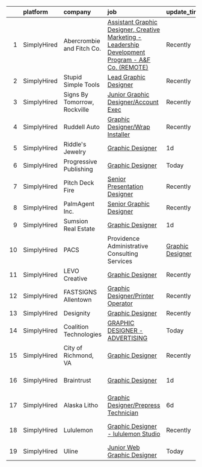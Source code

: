 

|    | platform    | company                                              | job                                                                                                                                                                                                             | update_time   | location             |
|---:|:------------|:-----------------------------------------------------|:----------------------------------------------------------------------------------------------------------------------------------------------------------------------------------------------------------------|:--------------|:---------------------|
|  1 | SimplyHired | Abercrombie and Fitch Co.                            | [Assistant Graphic Designer, Creative Marketing - Leadership Development Program - A&F Co. (REMOTE)](https://www.simplyhired.com/job/ojazwMRKXhkkqLM4Enx8fagD7xyjh2Y8NWxfQjavGrz0FVznsx3FWQ?q=graphic+designer) | Recently      | Columbus, OH         |
|  2 | SimplyHired | Stupid Simple Tools                                  | [Lead Graphic Designer](https://www.simplyhired.com/job/HJRFV7_a8Jjaz4DCndB8Gu5tBb7Cs5XK8xpw8004b4IqkF9RFo1FpQ?q=graphic+designer)                                                                              | Recently      | Remote               |
|  3 | SimplyHired | Signs By Tomorrow, Rockville                         | [Junior Graphic Designer/Account Exec](https://www.simplyhired.com/job/a6aTbuqki6l0Rvw46ZkneYTHWKa_QeqaSoykrdgU1vlZyJrG4KEKMw?q=graphic+designer)                                                               | Recently      | Derwood, MD          |
|  4 | SimplyHired | Ruddell Auto                                         | [Graphic Designer/Wrap Installer](https://www.simplyhired.com/job/ajBuBy_i5ox-3IxXVO1Z0h4bkN1J6RZN4kDRj4Q2JSc_MWJ3RHVkbQ?q=graphic+designer)                                                                    | Recently      | Port Angeles, WA     |
|  5 | SimplyHired | Riddle's Jewelry                                     | [Graphic Designer](https://www.simplyhired.com/job/63fj4dRHvIgr4WVZ6IpxHH8xWQsbBWaTk-cvH0piyIFM3ZNtTUNgBQ?q=graphic+designer)                                                                                   | 1d            | Rapid City, SD       |
|  6 | SimplyHired | Progressive Publishing                               | [Graphic Designer](https://www.simplyhired.com/job/oIQA0GrOFyZxjbynPwjV719fyyl14Ih-qioc9jmycxsHkLlij4mnsA?q=graphic+designer)                                                                                   | Today         | Jerome, ID           |
|  7 | SimplyHired | Pitch Deck Fire                                      | [Senior Presentation Designer](https://www.simplyhired.com/job/jYNTnV-puvkSD-LiXWowLCQsrIrlIgUc9XdxbeCKV4VMJpASc_8p9Q?q=graphic+designer)                                                                       | Recently      | Remote               |
|  8 | SimplyHired | PalmAgent Inc.                                       | [Senior Graphic Designer](https://www.simplyhired.com/job/aO6jXnl9diYppPH_n9uH1bU4OrSWzUf9kuLDw2iP855SOqYtBTiGXQ?q=graphic+designer)                                                                            | Recently      | Southlake, TX        |
|  9 | SimplyHired | Sumsion Real Estate                                  | [Graphic Designer](https://www.simplyhired.com/job/eTcUWIBEQXb-eLkvxwWGirTxv8NBQxh16AfxHjN8A8M_J9D72_dXew?q=graphic+designer)                                                                                   | 1d            | Remote               |
| 10 | SimplyHired | PACS | Providence Administrative Consulting Services | [Graphic Designer](https://www.simplyhired.com/job/YkjBTrYfoJleChPk8MgwgixSyVJ3z5Jt0IuwqA7_wKPmZ06vdG6lFw?q=graphic+designer)                                                                                   | 13d           | Rocklin, CA          |
| 11 | SimplyHired | LEVO Creative                                        | [Graphic Designer](https://www.simplyhired.com/job/PpF9ibBGVuyENoL95snikYY7T7DSWriicUd0YwdG3oKdiqIDjf-oaA?q=graphic+designer)                                                                                   | Recently      | Remote               |
| 12 | SimplyHired | FASTSIGNS Allentown                                  | [Graphic Designer/Printer Operator](https://www.simplyhired.com/job/uTjzqSpwRCMhTfpy3c4dRDVji4qNunHlzhAM11W8uI2ENukkSN-kSA?q=graphic+designer)                                                                  | Recently      | Lehigh Valley, PA    |
| 13 | SimplyHired | Designity                                            | [Graphic Designer](https://www.simplyhired.com/job/QT11XHS-OOB7K0NIar8MiuEwKmeHM5r021gaKIpaqpkw4NuyMXXr-w?q=graphic+designer)                                                                                   | Recently      | Remote               |
| 14 | SimplyHired | Coalition Technologies                               | [GRAPHIC DESIGNER - ADVERTISING](https://www.simplyhired.com/job/u5ibYl99hLLpLiwS7mBgnu3zc-TVn32NmRZCL_You1LFZ0oRNXd-Qw?q=graphic+designer)                                                                     | Today         | Los Angeles, CA      |
| 15 | SimplyHired | City of Richmond, VA                                 | [Graphic Designer](https://www.simplyhired.com/job/hXSimG8sTGj0yIxmNg1vWO5aSCKC8MWVUtxrIJLUl_GzvJtLRQ1XBQ?q=graphic+designer)                                                                                   | Recently      | Richmond, VA         |
| 16 | SimplyHired | Braintrust                                           | [Graphic Designer](https://www.simplyhired.com/job/RlxLImgfLURWtN2qG6eTeGnymXhnFpFEQsnu0u7U6pLdAOa3AtQoOA?q=graphic+designer)                                                                                   | 1d            | San Francisco, CA    |
| 17 | SimplyHired | Alaska Litho                                         | [Graphic Designer/Prepress Technician](https://www.simplyhired.com/job/3ULa4imvp4mJHt64eMWGwsJStzLC-AxebGFvqlzicJmMP3jJlGSBOQ?q=graphic+designer)                                                               | 6d            | Juneau, AK           |
| 18 | SimplyHired | Lululemon                                            | [Graphic Designer - lululemon Studio](https://www.simplyhired.com/job/QDdfRHQk7NB_eWzrljh_CpiepmhalH6J8nyLgMbAH_xZXknAOLCCwA?q=graphic+designer)                                                                | Recently      | Los Angeles, CA      |
| 19 | SimplyHired | Uline                                                | [Junior Web Graphic Designer](https://www.simplyhired.com/job/nyLcyojSgpeXiCE8AwPi0NaBb8mSc-pc-k7s7qVzEVf_aHy-d748UA?q=graphic+designer)                                                                        | Today         | Pleasant Prairie, WI |
